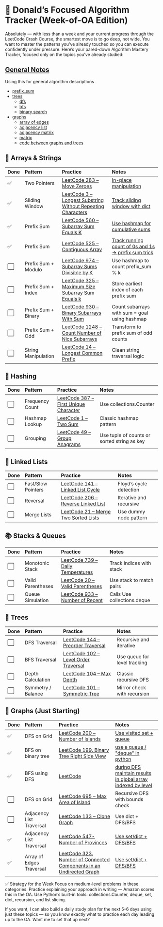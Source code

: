 # 🧠 Donald’s Focused Algorithm Tracker (Week-of-OA Edition)

Absolutely — with less than a week and your current progress through the LeetCode Crash Course, the smartest move is to go deep, not wide. You want to master the patterns you've already touched so you can execute confidently under pressure.
Here’s your pared-down Algorithm Mastery Tracker, focused only on the topics you’ve already studied:

## [General Notes](general-notes.md)

Using this for general algorithm descriptions

- [prefix_sum](general-notes.md#prefix-sum)
- [trees](general-notes.md#trees)
  - [dfs](general-notes.md#depth-first-search)
  - [bfs](general-notes.md#breath-first-search)
  - [binary search](general-notes.md#binary-search)
- [graphs](general-notes.md#binary-search)
  - [array of edges](general-notes.md#first-input-format-array-of-edges-see-number-of-connected-components)
  - [adjacency list](general-notes.md#second-input-format-adjacency-list)
  - [adjacency matrix](general-notes.md#third-input-format-adjacency-matrix-see-number-of-provinces)
  - [matrix](general-notes.md#last-input-format-matrix-see-number-of-islands)
  - [code between graphs and trees](general-notes.md#code-differences-between-graphs-and-trees)

## 🔢 Arrays & Strings

| Done | Pattern             | Practice                                                                                                                                     | Notes                                                                                         |
| :--- | :------------------ | :------------------------------------------------------------------------------------------------------------------------------------------- | :-------------------------------------------------------------------------------------------- |
| ✅   | Two Pointers        | [LeetCode 283 – Move Zeroes](https://leetcode.com/problems/move-zeroes/)                                                                     | [In-place manipulation](solutions/move-zeros.md)                                              |
| ✅   | Sliding Window      | [LeetCode 3 – Longest Substring Without Repeating Characters](https://leetcode.com/problems/longest-substring-without-repeating-characters/) | [Track sliding window with dict](solutions/longest-substring-without-repeating-characters.md) |
| ✅   | Prefix Sum          | [LeetCode 560 – Subarray Sum Equals K](https://leetcode.com/problems/subarray-sum-equals-k/)                                                 | [Use hashmap for cumulative sums](solutions/subarray-sum-equals-k.md)                         |
| ✅   | Prefix Sum          | [LeetCode 525 – Contiguous Array](https://leetcode.com/problems/contiguous-array/)                                                           | [Track running count of 0s and 1s → prefix sum trick](solutions/contiguous-array.md)          |
| ⬜   | Prefix Sum + Modulo | [LeetCode 974 – Subarray Sums Divisible by K](https://leetcode.com/problems/subarray-sums-divisible-by-k/)                                   | Use hashmap to count prefix_sum % k                                                           |
| ⬜   | Prefix Sum + Index  | [LeetCode 325 – Maximum Size Subarray Sum Equals k](https://leetcode.com/problems/maximum-size-subarray-sum-equals-k/)                       | Store earliest index of each prefix sum                                                       |
| ⬜   | Prefix Sum + Binary | [LeetCode 930 – Binary Subarrays With Sum](https://leetcode.com/problems/binary-subarrays-with-sum/)                                         | Count subarrays with sum = goal using hashmap                                                 |
| ⬜   | Prefix Sum + Odd    | [LeetCode 1248 – Count Number of Nice Subarrays](https://leetcode.com/problems/count-number-of-nice-subarrays/)                              | Transform to prefix sum of odd counts                                                         |
| ⬜   | String Manipulation | [LeetCode 14 – Longest Common Prefix](https://leetcode.com/problems/longest-common-prefix/)                                                  | Clean string traversal logic                                                                  |

## 🧮 Hashing

| Done | Pattern         | Practice                                                                                                   | Notes                                       |
| :--- | :-------------- | :--------------------------------------------------------------------------------------------------------- | :------------------------------------------ |
| ⬜   | Frequency Count | [LeetCode 387 – First Unique Character](https://leetcode.com/problems/first-unique-character-in-a-string/) | Use collections.Counter                     |
| ⬜   | Hashmap Lookup  | [LeetCode 1 – Two Sum](https://leetcode.com/problems/two-sum/)                                             | Classic hashmap pattern                     |
| ⬜   | Grouping        | [LeetCode 49 – Group Anagrams](https://leetcode.com/problems/group-anagrams/)                              | Use tuple of counts or sorted string as key |

## 🔗 Linked Lists

| Done | Pattern            | Practice                                                                                      | Notes                   |
| :--- | :----------------- | :-------------------------------------------------------------------------------------------- | :---------------------- |
| ⬜   | Fast/Slow Pointers | [LeetCode 141 – Linked List Cycle](https://leetcode.com/problems/linked-list-cycle/)          | Floyd’s cycle detection |
| ⬜   | Reversal           | [LeetCode 206 – Reverse Linked List](https://leetcode.com/problems/reverse-linked-list/)      | Iterative and recursive |
| ⬜   | Merge Lists        | [LeetCode 21 – Merge Two Sorted Lists](https://leetcode.com/problems/merge-two-sorted-lists/) | Use dummy node pattern  |

## 📚 Stacks & Queues

| Done | Pattern           | Practice                                                                                 | Notes                       |
| :--- | :---------------- | :--------------------------------------------------------------------------------------- | :-------------------------- |
| ⬜   | Monotonic Stack   | [LeetCode 739 – Daily Temperatures](https://leetcode.com/problems/daily-temperatures/)   | Track indices with stack    |
| ⬜   | Valid Parentheses | [LeetCode 20 – Valid Parentheses](https://leetcode.com/problems/valid-parentheses/)      | Use stack to match pairs    |
| ⬜   | Queue Simulation  | [LeetCode 933 – Number of Recent](https://leetcode.com/problems/number-of-recent-calls/) | Calls Use collections.deque |

## 🌲 Trees

| Done | Pattern            | Practice                                                                                                 | Notes                        |
| :--- | :----------------- | :------------------------------------------------------------------------------------------------------- | :--------------------------- |
| ⬜   | DFS Traversal      | [LeetCode 144 – Preorder Traversal](https://leetcode.com/problems/binary-tree-preorder-traversal/)       | Recursive and iterative      |
| ⬜   | BFS Traversal      | [LeetCode 102 – Level Order Traversal](https://leetcode.com/problems/binary-tree-level-order-traversal/) | Use queue for level tracking |
| ⬜   | Depth Calculation  | [LeetCode 104 – Max Depth](https://leetcode.com/problems/maximum-depth-of-binary-tree/)                  | Classic recursive DFS        |
| ⬜   | Symmetry / Balance | [LeetCode 101 – Symmetric Tree](https://leetcode.com/problems/symmetric-tree/)                           | Mirror check with recursion  |

## 🧭 Graphs (Just Starting)

| Done | Pattern                  | Practice                                                                                                                                                                | Notes                                                                                                                 |
| :--- | :----------------------- | :---------------------------------------------------------------------------------------------------------------------------------------------------------------------- | :-------------------------------------------------------------------------------------------------------------------- |
| ✅   | DFS on Grid              | [LeetCode 200 – Number of Islands](https://leetcode.com/problems/number-of-islands/)                                                                                    | [Use visited set + queue](solutions/number-of-islands.md)                                                             |
| ✅   | BFS on binary tree       | [LeetCode 199. Binary Tree Right Side View](https://leetcode.com/problems/binary-tree-right-side-view/)                                                                 | [use a queue / "deque" in python](solutions/binary-tree-right-side-view.md)                                           |
| ✅   | BFS using DFS            | [LeetCode](https://leetcode.com/problems/binary-tree-zigzag-level-order-traversal/)                                                                                     | [during DFS maintain results in global array indexed by level](solutions/binary-tree-zigzag-level-order-traversal.md) |
| ⬜   | DFS on Grid              | [LeetCode 695 – Max Area of Island](https://leetcode.com/problems/max-area-of-island/)                                                                                  | Recursive DFS with bounds check                                                                                       |
| ⬜   | Adjacency List Traversal | [LeetCode 133 – Clone Graph](https://leetcode.com/problems/clone-graph/)                                                                                                | Use dict + DFS/BFS                                                                                                    |
| ✅   | Adjacency List Traversal | [LeetCode 547- Number of Provinces](https://leetcode.com/problems/number-of-provinces/)                                                                                 | [Use set/dict + DFS/BFS](solutions/number-of-provinces.md)                                                            |
| ✅   | Array of Edges Traversal | [LeetCode 323. Number of Connected Components in an Undirected Graph](https://leetcode.com/problems/number-of-connected-components-in-an-undirected-graph/description/) | [Use set/dict + DFS/BFS](solutions/number-of-connected-components.md)                                                 |

✅ Strategy for the Week
Focus on medium-level problems in these categories.
Practice explaining your approach in writing — Amazon scores this in the OA.
Use Python’s built-in tools: collections.Counter, deque, set, dict, recursion, and list slicing.

If you want, I can also build a daily study plan for the next 5–6 days using just these topics — so you know exactly what to practice each day leading up to the OA. Want me to set that up next?
